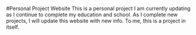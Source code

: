 #Personal Project Website
This is a personal project I am currently updating as I continue to complete my education and school.  As I complete new projects, I will update this website with new info.  To me, this is a project in itself.
